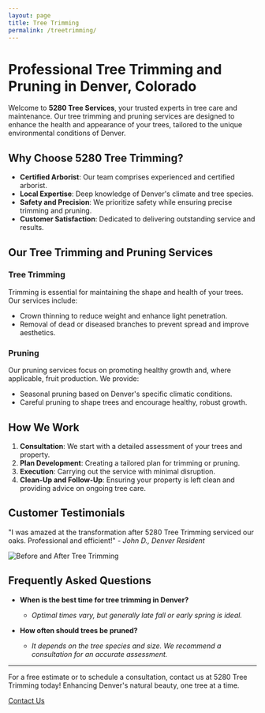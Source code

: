 ```yaml
---
layout: page
title: Tree Trimming
permalink: /treetrimming/
---
```


# Professional Tree Trimming and Pruning in Denver, Colorado

Welcome to **5280 Tree Services**, your trusted experts in tree care and maintenance. Our tree trimming and pruning services are designed to enhance the health and appearance of your trees, tailored to the unique environmental conditions of Denver.

## Why Choose 5280 Tree Trimming?
- **Certified Arborist**: Our team comprises experienced and certified arborist.
- **Local Expertise**: Deep knowledge of Denver's climate and tree species.
- **Safety and Precision**: We prioritize safety while ensuring precise trimming and pruning.
- **Customer Satisfaction**: Dedicated to delivering outstanding service and results.

## Our Tree Trimming and Pruning Services

### Tree Trimming
Trimming is essential for maintaining the shape and health of your trees. Our services include:
- Crown thinning to reduce weight and enhance light penetration.
- Removal of dead or diseased branches to prevent spread and improve aesthetics.

### Pruning
Our pruning services focus on promoting healthy growth and, where applicable, fruit production. We provide:
- Seasonal pruning based on Denver's specific climatic conditions.
- Careful pruning to shape trees and encourage healthy, robust growth.

## How We Work
1. **Consultation**: We start with a detailed assessment of your trees and property.
2. **Plan Development**: Creating a tailored plan for trimming or pruning.
3. **Execution**: Carrying out the service with minimal disruption.
4. **Clean-Up and Follow-Up**: Ensuring your property is left clean and providing advice on ongoing tree care.

## Customer Testimonials
"I was amazed at the transformation after 5280 Tree Trimming serviced our oaks. Professional and efficient!" - *John D., Denver Resident*

![Before and After Tree Trimming](/images/before-after-tree-trimming.jpg)

## Frequently Asked Questions
- **When is the best time for tree trimming in Denver?**
  - *Optimal times vary, but generally late fall or early spring is ideal.*

- **How often should trees be pruned?**
  - *It depends on the tree species and size. We recommend a consultation for an accurate assessment.*

---

For a free estimate or to schedule a consultation, contact us at 5280 Tree Trimming today! Enhancing Denver's natural beauty, one tree at a time.

[Contact Us](/contact-us)
